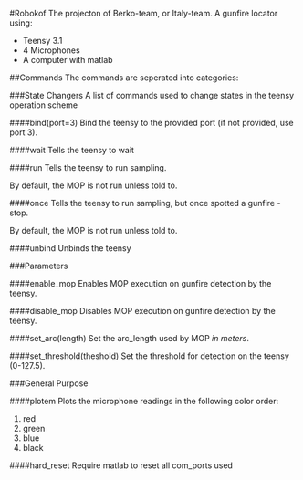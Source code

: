 #Robokof
The projecton of Berko-team, or Italy-team.
A gunfire locator using:
- Teensy 3.1
- 4 Microphones
- A computer with matlab

##Commands
The commands are seperated into categories:

###State Changers
A list of commands used to change states in the teensy operation scheme

####bind(port=3)
Bind the teensy to the provided port (if not provided, use port 3).

####wait
Tells the teensy to wait

####run
Tells the teensy to run sampling.

By default, the MOP is not run unless told to.

####once
Tells the teensy to run sampling, but once spotted a gunfire - stop.

By default, the MOP is not run unless told to.

####unbind
Unbinds the teensy

###Parameters

####enable_mop
Enables MOP execution on gunfire detection by the teensy.

####disable_mop
Disables MOP execution on gunfire detection by the teensy.

####set_arc(length)
Set the arc_length used by MOP *in meters*.

####set_threshold(theshold)
Set the threshold for detection on the teensy (0-127.5).

###General Purpose

####plotem
Plots the microphone readings in the following color order:

1. red
2. green
3. blue
4. black

####hard_reset
Require matlab to reset all com_ports used